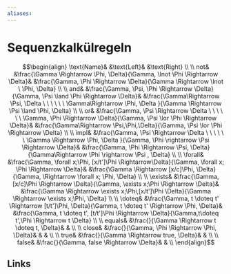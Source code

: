 ```yaml
---
aliases: 
---
```

# Sequenzkalkülregeln 

$$\begin{align}
\text{Name}& &\text{Left}& &\text{Right} \\
\\
not&         
&\frac{\Gamma \Rightarrow \Phi, \Delta}{\Gamma, \lnot \Phi \Rightarrow \Delta}&    
&\frac{\Gamma, \Phi \Rightarrow \Delta}{\Gamma \Rightarrow \lnot \ \Phi, \Delta}   \\   
\\
and&         
&\frac{\Gamma, \Psi, \Phi \Rightarrow \Delta}{\Gamma, \Psi \land \Phi \Rightarrow \Delta}&       
&\frac{\Gamma\Rightarrow \Psi,  \Delta \ \ \ \ \ \ \Gamma\Rightarrow \Phi,  \Delta }{\Gamma \Rightarrow  \Psi \land \Phi, \Delta}     \\ 
\\
or&         
&\frac{\Gamma, \Psi \Rightarrow \Delta \ \ \ \ \ \  \Gamma, \Phi \Rightarrow \Delta}{\Gamma, \Psi \lor \Phi \Rightarrow \Delta}&       
&\frac{\Gamma\Rightarrow \Psi,\Phi,\Delta}{\Gamma, \Psi \lor \Phi \Rightarrow \Delta}     \\ 
\\
impl&       
&\frac{\Gamma, \Psi \Rightarrow \Delta \ \ \ \ \ \  \Gamma \Rightarrow \Phi, \Delta }{\Gamma, \Phi \rightarrow \Psi \Rightarrow \Delta}&     
&\frac{\Gamma, \Phi  \Rightarrow \Psi, \Delta}{\Gamma\Rightarrow \Phi \rightarrow \Psi , \Delta}   \\    
\\
 \forall&  
 &\frac{\Gamma, \forall x;\Phi, [x/t']\Phi  \Rightarrow\Delta}{\Gamma, \forall x; \Phi \Rightarrow \Delta}&      
 &\frac{\Gamma \Rightarrow [x/c]\Phi, \Delta}{\Gamma, \Rightarrow \forall x; \Phi, \Delta}     \\
\\
 \exists&  
 &\frac{\Gamma, [x/c]\Phi \Rightarrow \Delta}{\Gamma, \exists x;\Phi \Rightarrow \Delta}&       
 &\frac{\Gamma \Rightarrow \exists x;\Phi,[x/t']\Phi \Delta}{\Gamma \Rightarrow \exists x;\Phi, \Delta}    \\
\\
 \doteq&   
 &\frac{\Gamma, t \doteq t' \Rightarrow [t/t']\Phi, \Delta}{\Gamma, t \doteq t' \Rightarrow \Phi, \Delta}&       
 &\frac{\Gamma,  t \doteq t', [t/t']\Phi \Rightarrow \Delta}{\Gamma,t\doteq t',\Phi \Rightarrow t   \Delta}    \\
\\
 equals& &\frac{}{\Gamma \Rightarrow t \doteq t,  \Delta}& &        \\
\\
 close& &\frac{}{\Gamma, \Phi \Rightarrow \Phi, \Delta}& & &   \\
\\
 true& &\frac{}{\Gamma \Rightarrow true, \Delta}& &  \\
\\
 false& &\frac{}{\Gamma, false \Rightarrow  \Delta}& &        \\
\end{align}$$


## Links